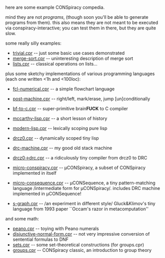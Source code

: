 here are some example CONSpiracy compedia.

mind they are not _programs_, (though soon you'll be able to generate programs from them). this also means they are not meant to be executed via conspiracy-interactive; you can test them in there, but they are quite slow.


some really silly examples:
- [trivial.cpr](trivial.cpr) -- just some basic use cases demonstrated
- [merge-sort.cpr](merge-sort.cpr) -- uninteresting description of merge sort
- [lists.cpr](lists.cpr) -- classical operations on lists...


plus some sketchy implementations of various programming languages (each one written <1h and <100loc):
- [fcl-numerical.cpr](fcl-numerical.cpr) -- a simple flowchart language
- [post-machine.cpr](post-machine.cpr) -- right/left, mark/erase, jump [un]conditionally
- [bf-to-c.cpr](bf-to-c.cpr) -- super-primitive brain**FUCK** to C compiler

- [mccarthy-lisp.cpr](mccarthy-lisp.cpr) -- a short lesson of history
- [modern-lisp.cpr](modern-lisp.cpr) -- lexically scoping pure lisp

- [drcz0.cpr](drcz0.cpr) -- dynamically scoped tiny lisp
- [drc-machine.cpr](drc-machine.cpr) -- my good old stack machine
- [drcz0->drc.cpr](drcz0->drc.cpr) -- a ridiculously tiny compiler from drcz0 to DRC

- [micro-conspiracy.cpr](micro-conspiracy.cpr) -- µCONSpiracy, a subset of CONSpiracy implemented in itself
- [micro-consequence.cpr](micro-consequence.cpr) -- µCONSequence, a tiny pattern-matching language /intermediate form for µCONSpiracy/. includes DRC machine implemented in µCONSequence!

- [s-graph.cpr](s-graph.cpr) -- /an experiment in different style/ Gluck&Klimov's tiny language from 1993 paper ``Occam's razor in metacomputation''


and some math:
- [peano.cpr](peano.cpr) -- toying with Peano numerals
- [disjunctive-normal-form.cpr](disjunctive-normal-form.cpr) -- not very impressive conversion of sentential formulas to DNF
- [sets.cpr](sets.cpr) -- some set-theoretical constructions (for groups.cpr)
- [groups.cpr](groups.cpr) -- CONSpiracy classic, an introduction to group theory
